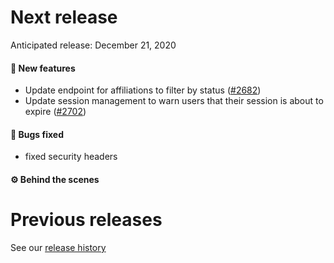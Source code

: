 # Next release

Anticipated release: December 21, 2020

#### 🚀 New features

- Update endpoint for affiliations to filter by status ([#2682])
- Update session management to warn users that their session is about to expire ([#2702])

#### 🐛 Bugs fixed

- fixed security headers

#### ⚙️ Behind the scenes

# Previous releases

See our [release history](https://github.com/CMSgov/eAPD/releases)

[#2682]: https://github.com/CMSgov/eAPD/issues/2682
[#2702]: https://github.com/CMSgov/eAPD/issues/2702
